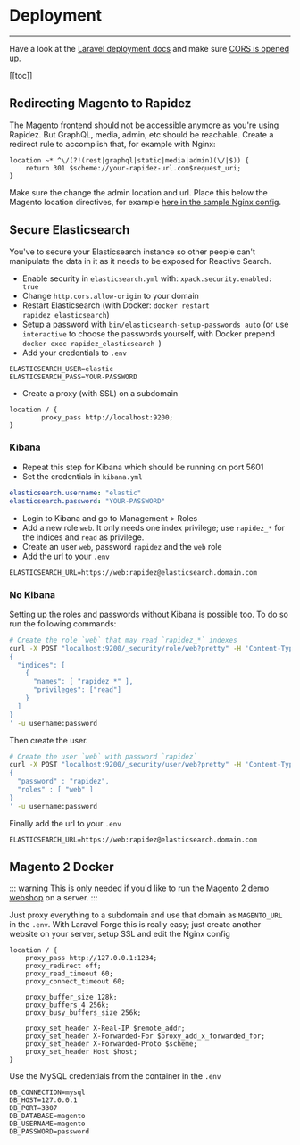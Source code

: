 # Deployment

---

Have a look at the [Laravel deployment docs](https://laravel.com/docs/9.x/deployment) and make sure [CORS is opened up](installation.md#cors).

[[toc]]

## Redirecting Magento to Rapidez

The Magento frontend should not be accessible anymore as you're using Rapidez. But GraphQL, media, admin, etc should be reachable. Create a redirect rule to accomplish that, for example with Nginx:
```
location ~* ^\/(?!(rest|graphql|static|media|admin)(\/|$)) {
    return 301 $scheme://your-rapidez-url.com$request_uri;
}
```
Make sure the change the admin location and url. Place this below the Magento location directives, for example [here in the sample Nginx config](https://github.com/magento/magento2/blob/203a44f9e755fa6d2e057f1b99efbaff17546a80/nginx.conf.sample#L222).

## Secure Elasticsearch

You've to secure your Elasticsearch instance so other people can't manipulate the data in it as it needs to be exposed for Reactive Search.

- Enable security in `elasticsearch.yml` with: `xpack.security.enabled: true`
- Change `http.cors.allow-origin` to your domain
- Restart Elasticsearch (with Docker: `docker restart rapidez_elasticsearch`)
- Setup a password with `bin/elasticsearch-setup-passwords auto` (or use `interactive` to choose the passwords yourself, with Docker prepend `docker exec rapidez_elasticsearch `)
- Add your credentials to `.env`
```
ELASTICSEARCH_USER=elastic
ELASTICSEARCH_PASS=YOUR-PASSWORD
```
- Create a proxy (with SSL) on a subdomain
```
location / {
        proxy_pass http://localhost:9200;
}
```

### Kibana

- Repeat this step for Kibana which should be running on port 5601
- Set the credentials in `kibana.yml`
```yaml
elasticsearch.username: "elastic"
elasticsearch.password: "YOUR-PASSWORD"
```
- Login to Kibana and go to Management > Roles
- Add a new role `web`. It only needs one index privilege; use `rapidez_*` for the indices and `read` as privilege.
- Create an user `web`, password `rapidez` and the `web` role
- Add the url to your `.env`

```dotenv
ELASTICSEARCH_URL=https://web:rapidez@elasticsearch.domain.com
```

### No Kibana

Setting up the roles and passwords without Kibana is possible too. To do so run the following commands:

```bash
# Create the role `web` that may read `rapidez_*` indexes
curl -X POST "localhost:9200/_security/role/web?pretty" -H 'Content-Type: application/json' -d'
{
  "indices": [
    {
      "names": [ "rapidez_*" ],
      "privileges": ["read"]
    }
  ]
}
' -u username:password
```

Then create the user.

```bash
# Create the user `web` with password `rapidez`
curl -X POST "localhost:9200/_security/user/web?pretty" -H 'Content-Type: application/json' -d'
{
  "password" : "rapidez",
  "roles" : [ "web" ]
}
' -u username:password
```

Finally add the url to your `.env`
```
ELASTICSEARCH_URL=https://web:rapidez@elasticsearch.domain.com
```

## Magento 2 Docker

::: warning
This is only needed if you'd like to run the [Magento 2 demo webshop](installation.md#demo-magento-2-webshop) on a server.
:::

Just proxy everything to a subdomain and use that domain as `MAGENTO_URL` in the `.env`. With Laravel Forge this is really easy; just create another website on your server, setup SSL and edit the Nginx config
```
location / {
    proxy_pass http://127.0.0.1:1234;
    proxy_redirect off;
    proxy_read_timeout 60;
    proxy_connect_timeout 60;
    
    proxy_buffer_size 128k;
    proxy_buffers 4 256k;
    proxy_busy_buffers_size 256k;

    proxy_set_header X-Real-IP $remote_addr;
    proxy_set_header X-Forwarded-For $proxy_add_x_forwarded_for;
    proxy_set_header X-Forwarded-Proto $scheme;
    proxy_set_header Host $host;
}
```
Use the MySQL credentials from the container in the `.env`
```
DB_CONNECTION=mysql
DB_HOST=127.0.0.1
DB_PORT=3307
DB_DATABASE=magento
DB_USERNAME=magento
DB_PASSWORD=password
```
